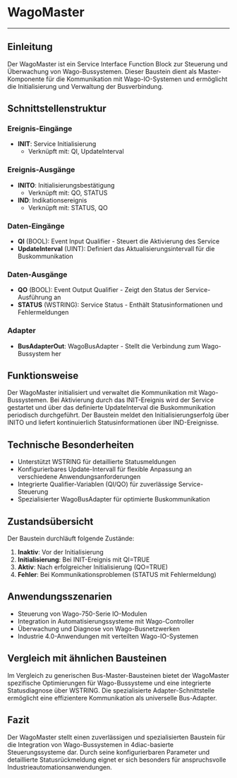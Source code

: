 # WagoMaster

* * * * * * * * * *

## Einleitung
Der WagoMaster ist ein Service Interface Function Block zur Steuerung und Überwachung von Wago-Bussystemen. Dieser Baustein dient als Master-Komponente für die Kommunikation mit Wago-IO-Systemen und ermöglicht die Initialisierung und Verwaltung der Busverbindung.

## Schnittstellenstruktur

### **Ereignis-Eingänge**
- **INIT**: Service Initialisierung
  - Verknüpft mit: QI, UpdateInterval

### **Ereignis-Ausgänge**
- **INITO**: Initialisierungsbestätigung
  - Verknüpft mit: QO, STATUS
- **IND**: Indikationsereignis
  - Verknüpft mit: STATUS, QO

### **Daten-Eingänge**
- **QI** (BOOL): Event Input Qualifier - Steuert die Aktivierung des Service
- **UpdateInterval** (UINT): Definiert das Aktualisierungsintervall für die Buskommunikation

### **Daten-Ausgänge**
- **QO** (BOOL): Event Output Qualifier - Zeigt den Status der Service-Ausführung an
- **STATUS** (WSTRING): Service Status - Enthält Statusinformationen und Fehlermeldungen

### **Adapter**
- **BusAdapterOut**: WagoBusAdapter - Stellt die Verbindung zum Wago-Bussystem her

## Funktionsweise
Der WagoMaster initialisiert und verwaltet die Kommunikation mit Wago-Bussystemen. Bei Aktivierung durch das INIT-Ereignis wird der Service gestartet und über das definierte UpdateInterval die Buskommunikation periodisch durchgeführt. Der Baustein meldet den Initialisierungserfolg über INITO und liefert kontinuierlich Statusinformationen über IND-Ereignisse.

## Technische Besonderheiten
- Unterstützt WSTRING für detaillierte Statusmeldungen
- Konfigurierbares Update-Intervall für flexible Anpassung an verschiedene Anwendungsanforderungen
- Integrierte Qualifier-Variablen (QI/QO) für zuverlässige Service-Steuerung
- Spezialisierter WagoBusAdapter für optimierte Buskommunikation

## Zustandsübersicht
Der Baustein durchläuft folgende Zustände:
1. **Inaktiv**: Vor der Initialisierung
2. **Initialisierung**: Bei INIT-Ereignis mit QI=TRUE
3. **Aktiv**: Nach erfolgreicher Initialisierung (QO=TRUE)
4. **Fehler**: Bei Kommunikationsproblemen (STATUS mit Fehlermeldung)

## Anwendungsszenarien
- Steuerung von Wago-750-Serie IO-Modulen
- Integration in Automatisierungssysteme mit Wago-Controller
- Überwachung und Diagnose von Wago-Busnetzwerken
- Industrie 4.0-Anwendungen mit verteilten Wago-IO-Systemen

## Vergleich mit ähnlichen Bausteinen
Im Vergleich zu generischen Bus-Master-Bausteinen bietet der WagoMaster spezifische Optimierungen für Wago-Bussysteme und eine integrierte Statusdiagnose über WSTRING. Die spezialisierte Adapter-Schnittstelle ermöglicht eine effizientere Kommunikation als universelle Bus-Adapter.

## Fazit
Der WagoMaster stellt einen zuverlässigen und spezialisierten Baustein für die Integration von Wago-Bussystemen in 4diac-basierte Steuerungssysteme dar. Durch seine konfigurierbaren Parameter und detaillierte Statusrückmeldung eignet er sich besonders für anspruchsvolle Industrieautomationsanwendungen.